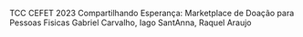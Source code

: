 TCC CEFET 2023
Compartilhando Esperança: Marketplace de Doação para Pessoas Fisicas
Gabriel Carvalho, Iago SantAnna, Raquel Araujo
